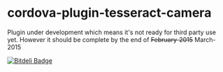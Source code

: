 # cordova-plugin-tesseract-camera

Plugin under development which means it's not ready for third party use yet. However it should be complete by the end of ~~February-2015~~ March-2015


[![Bitdeli Badge](https://d2weczhvl823v0.cloudfront.net/pauloubuntu/cordova-plugin-tesseract-camera/trend.png)](https://bitdeli.com/free "Bitdeli Badge")

